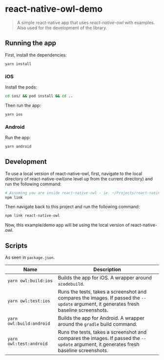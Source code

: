 # react-native-owl-demo

> A simple react-native app that uses _react-native-owl_ with examples. Also used for the development of the library.

## Running the app

First, install the dependencies:

```sh
yarn install
```

### iOS

Install the pods:

```sh
cd ios/ && pod install && cd ..
```

Then run the app:

```sh
yarn ios
```

### Android

Run the app:

```sh
yarn android
```

## Development

To use a local version of react-native-owl, first, navigate to the local directory of react-native-owl(one level up from the current directory) and run the following command:

```sh
# Assuming you are inside react-native-owl - ie. ~/Projects/react-native-owl
npm link
```

Then navigate back to this project and run the following command:

```sh
npm link react-native-owl
```

Now, this example/demo app will be using the local version of react-native-owl.

## Scripts

As seen in `package.json`.

| Name                     | Description                                                                                                                             |
| ------------------------ | --------------------------------------------------------------------------------------------------------------------------------------- |
| `yarn owl:build:ios`     | Builds the app for iOS. A wrapper around `xcodebuild`.                                                                                  |
| `yarn owl:test:ios`      | Runs the tests, takes a screenshot and compares the images. If passed the `--update` argument, it generates fresh baseline screenshots. |
| `yarn owl:build:android` | Builds the app for Android. A wrapper around the `gradle` build command.                                                                |
| `yarn owl:test:android`  | Runs the tests, takes a screenshot and compares the images. If passed the `--update` argument, it generates fresh baseline screenshots. |
